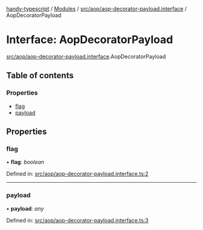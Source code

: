 [handy-typescript](../README.md) / [Modules](../modules.md) / [src/aop/aop-decorator-payload.interface](../modules/src_aop_aop_decorator_payload_interface.md) / AopDecoratorPayload

# Interface: AopDecoratorPayload

[src/aop/aop-decorator-payload.interface](../modules/src_aop_aop_decorator_payload_interface.md).AopDecoratorPayload

## Table of contents

### Properties

- [flag](src_aop_aop_decorator_payload_interface.aopdecoratorpayload.md#flag)
- [payload](src_aop_aop_decorator_payload_interface.aopdecoratorpayload.md#payload)

## Properties

### flag

• **flag**: *boolean*

Defined in: [src/aop/aop-decorator-payload.interface.ts:2](https://github.com/robbiemu/handy-typescript/blob/59044bb/src/aop/aop-decorator-payload.interface.ts#L2)

___

### payload

• **payload**: *any*

Defined in: [src/aop/aop-decorator-payload.interface.ts:3](https://github.com/robbiemu/handy-typescript/blob/59044bb/src/aop/aop-decorator-payload.interface.ts#L3)
